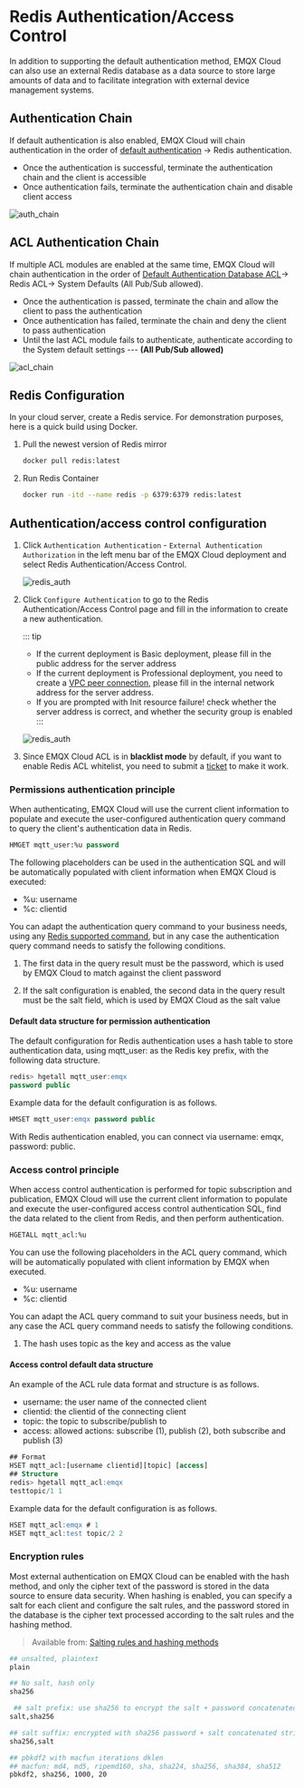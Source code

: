# Redis Authentication/Access Control

In addition to supporting the default authentication method, EMQX Cloud can also use an external Redis database as a data source to store large amounts of data and to facilitate integration with external device management systems.

## Authentication Chain

If default authentication is also enabled, EMQX Cloud will chain authentication in the order of [default authentication](./auth_dedicated.md) -> Redis authentication.

* Once the authentication is successful, terminate the authentication chain and the client is accessible
* Once authentication fails, terminate the authentication chain and disable client access

![auth_chain](./_assets/redis_auth_chain.png)

## ACL Authentication Chain

If multiple ACL modules are enabled at the same time, EMQX Cloud will chain authentication in the order of [Default Authentication Database ACL](./acl_dedicated.md)-> Redis ACL-> System Defaults (All Pub/Sub allowed).

- Once the authentication is passed, terminate the chain and allow the client to pass the authentication
- Once authentication has failed, terminate the chain and deny the client to pass authentication
- Until the last ACL module fails to authenticate, authenticate according to the System default settings --- **(All Pub/Sub allowed)**

![acl_chain](./_assets/redis_acl_chain.png)

## Redis Configuration

In your cloud server, create a Redis service. For demonstration purposes, here is a quick build using Docker.

1. Pull the newest version of Redis mirror

    ```bash
    docker pull redis:latest
    ```

2. Run Redis Container

    ```bash
    docker run -itd --name redis -p 6379:6379 redis:latest
    ```

## Authentication/access control configuration

1. Click `Authentication Authentication` - `External Authentication Authorization` in the left menu bar of the EMQX Cloud deployment and select Redis Authentication/Access Control.

    ![redis_auth](./_assets/redis_auth.png)

2. Click `Configure Authentication` to go to the Redis Authentication/Access Control page and fill in the information to create a new authentication.

    ::: tip
     * If the current deployment is Basic deployment, please fill in the public address for the server address
     * If the current deployment is Professional deployment, you need to create a [VPC peer connection](./vpc_peering.md), please fill in the internal network address for the server address.
     * If you are prompted with Init resource failure! check whether the server address is correct, and whether the security group is enabled
    :::

    ![redis_auth](./_assets/redis_auth_info.png)

3. Since EMQX Cloud ACL is in **blacklist mode** by default, if you want to enable Redis ACL whitelist, you need to submit a [ticket](../feature/tickets.md#contact-by-tickets) to make it work.

### Permissions authentication principle

When authenticating, EMQX Cloud will use the current client information to populate and execute the user-configured authentication query command to query the client's authentication data in Redis.

```sql
HMGET mqtt_user:%u password
```

The following placeholders can be used in the authentication SQL and will be automatically populated with client information when EMQX Cloud is executed:

* %u: username
* %c: clientid

You can adapt the authentication query command to your business needs, using any [Redis supported command](http://redisdoc.com/index.html), but in any case the authentication query command needs to satisfy the following conditions.

1. The first data in the query result must be the password, which is used by EMQX Cloud to match against the client password

2. If the salt configuration is enabled, the second data in the query result must be the salt field, which is used by EMQX Cloud as the salt value

#### Default data structure for permission authentication

The default configuration for Redis authentication uses a hash table to store authentication data, using mqtt_user: as the Redis key prefix, with the following data structure.

```sql
redis> hgetall mqtt_user:emqx
password public
```

Example data for the default configuration is as follows.

```sql
HMSET mqtt_user:emqx password public
```

With Redis authentication enabled, you can connect via username: emqx, password: public.

### Access control principle

When access control authentication is performed for topic subscription and publication, EMQX Cloud will use the current client information to populate and execute the user-configured access control authentication SQL, find the data related to the client from Redis, and then perform authentication.

```sql
HGETALL mqtt_acl:%u
```

You can use the following placeholders in the ACL query command, which will be automatically populated with client information by EMQX when executed.

* %u: username
* %c: clientid

You can adapt the ACL query command to suit your business needs, but in any case the ACL query command needs to satisfy the following conditions.

1. The hash uses topic as the key and access as the value

#### Access control default data structure

An example of the ACL rule data format and structure is as follows.

* username: the user name of the connected client
* clientid: the clientid of the connecting client
* topic: the topic to subscribe/publish to
* access: allowed actions: subscribe (1), publish (2), both subscribe and publish (3)

```sql
## Format
HSET mqtt_acl:[username clientid][topic] [access]
## Structure
redis> hgetall mqtt_acl:emqx
testtopic/1 1
```

Example data for the default configuration is as follows.

```sql
HSET mqtt_acl:emqx # 1
HSET mqtt_acl:test topic/2 2
```

### Encryption rules

Most external authentication on EMQX Cloud can be enabled with the hash method, and only the cipher text of the password is stored in the data source to ensure data security. When hashing is enabled, you can specify a salt for each client and configure the salt rules, and the password stored in the database is the cipher text processed according to the salt rules and the hashing method.

> Available from: [Salting rules and hashing methods](https://www.emqx.io/docs/en/v4.4/advanced/auth.html#password-salting-rules-and-hash-methods)

```bash
## unsalted, plaintext
plain

## No salt, hash only
sha256

 ## salt prefix: use sha256 to encrypt the salt + password concatenated string
salt,sha256

## salt suffix: encrypted with sha256 password + salt concatenated string
sha256,salt

## pbkdf2 with macfun iterations dklen
## macfun: md4, md5, ripemd160, sha, sha224, sha256, sha384, sha512
pbkdf2, sha256, 1000, 20
```
